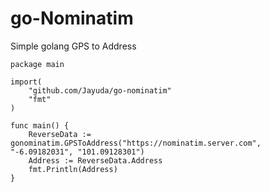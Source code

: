 # go-Nominatim

Simple golang GPS to Address

```
package main

import(
    "github.com/Jayuda/go-nominatim"
    "fmt"
)

func main() {
    ReverseData := gonominatim.GPSToAddress("https://nominatim.server.com", "-6.09182031", "101.09128301")
    Address := ReverseData.Address
    fmt.Println(Address)
}
```
